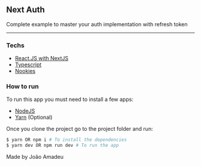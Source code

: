 ## Next Auth

Complete example to master your auth implementation with refresh token

<hr>

### Techs 
- [React.JS with NextJS](https://nextjs.org/)
- [Typescript](https://www.typescriptlang.org/)
- [Nookies](https://mui.com/)

### How to run

To run this app you must need to install a few apps:

- [NodeJS](https://nodejs.org/en/)
- [Yarn](https://yarnpkg.com/) (Optional)

Once you clone the project go to the project folder and run:

```bash 
$ yarn OR npm i # To install the dependencies
$ yarn dev OR npm run dev # To run the app
```

Made by João Amadeu
